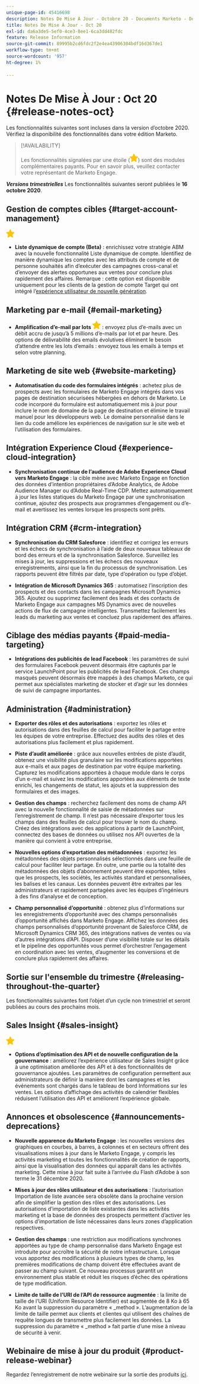 ```yaml
---
unique-page-id: 45416698
description: Notes De Mise À Jour - Octobre 20 - Documents Marketo - Documentation Du Produit
title: Notes De Mise À Jour - Oct 20
exl-id: da6a3de5-5ef0-4ce3-8ee1-6ca3dd482fdc
feature: Release Information
source-git-commit: 89995b2cd6fdc2f2e4ea43906304bdf16d367de1
workflow-type: tm+mt
source-wordcount: '957'
ht-degree: 1%

---
```


# Notes De Mise À Jour : Oct 20 {#release-notes-oct}

Les fonctionnalités suivantes sont incluses dans la version d’octobre 2020. Vérifiez la disponibilité des fonctionnalités dans votre édition Marketo.

>[!AVAILABILITY]
>
>Les fonctionnalités signalées par une étoile (![](assets/yellow-star.png)) sont des modules complémentaires payants. Pour en savoir plus, veuillez contacter votre représentant de Marketo Engage.

**_Versions trimestrielles_** Les fonctionnalités suivantes seront publiées le **16 octobre 2020**.

## Gestion de comptes cibles {#target-account-management}

![(étoile)](assets/yellow-star.png)

* **Liste dynamique de compte (Beta)** : enrichissez votre stratégie ABM avec la nouvelle fonctionnalité Liste dynamique de compte. Identifiez de manière dynamique les comptes avec les attributs de compte et de personne souhaités afin d’exécuter des campagnes cross-canal et d’envoyer des alertes opportunes aux ventes pour conclure plus rapidement des affaires. Remarque : cette option est disponible uniquement pour les clients de la gestion de compte Target qui ont intégré l’[expérience utilisateur de nouvelle génération](https://nation.marketo.com/t5/Employee-Blogs/The-Next-Generation-Marketo-Engage-Experience/ba-p/304205).

## Marketing par e-mail {#email-marketing}

* **Amplification d’e-mail par lots** ![(étoile)](assets/yellow-star.png) : envoyez plus d’e-mails avec un débit accru de jusqu’à 5 millions d’e-mails par lot et par heure. Des options de délivrabilité des emails évolutives éliminent le besoin d’attendre entre les lots d’emails : envoyez tous les emails à temps et selon votre planning.

## Marketing de site web {#website-marketing}

* **Automatisation du code des formulaires intégrés** : achetez plus de prospects avec les formulaires de Marketo Engage intégrés dans vos pages de destination sécurisées hébergées en dehors de Marketo. Le code incorporé du formulaire est automatiquement mis à jour pour inclure le nom de domaine de la page de destination et élimine le travail manuel pour les développeurs web. Le domaine personnalisé dans le lien du code améliore les expériences de navigation sur le site web et l’utilisation des formulaires.

## Intégration Experience Cloud {#experience-cloud-integration}

* **Synchronisation continue de l’audience de Adobe Experience Cloud vers Marketo Engage** : la cible mène avec Marketo Engage en fonction des données d’intention propriétaires d’Adobe Analytics, de Adobe Audience Manager ou d’Adobe Real-Time CDP. Mettez automatiquement à jour les listes statiques du Marketo Engage par une synchronisation continue, ajoutez des prospects aux programmes d’engagement ou d’e-mail et avertissez les ventes lorsque les prospects sont prêts.

## Intégration CRM {#crm-integration}

* **Synchronisation du CRM Salesforce** : identifiez et corrigez les erreurs et les échecs de synchronisation à l’aide de deux nouveaux tableaux de bord des erreurs et de la synchronisation Salesforce. Surveillez les mises à jour, les suppressions et les échecs des nouveaux enregistrements, ainsi que la fin du processus de synchronisation. Les rapports peuvent être filtrés par date, type d’opération ou type d’objet.

* **Intégration de Microsoft Dynamics 365** : automatisez l’inscription des prospects et des contacts dans les campagnes Microsoft Dynamics 365. Ajoutez ou supprimez facilement des leads et des contacts de Marketo Engage aux campagnes MS Dynamics avec de nouvelles actions de flux de campagne intelligentes. Transmettez facilement les leads du marketing aux ventes et concluez plus rapidement des affaires.

## Ciblage des médias payants {#paid-media-targeting}

* **Intégrations des publicités de lead Facebook** : les paramètres de suivi des formulaires Facebook peuvent désormais être capturés par le service LaunchPoint pour les publicités de lead Facebook. Ces champs masqués peuvent désormais être mappés à des champs Marketo, ce qui permet aux spécialistes marketing de stocker et d’agir sur les données de suivi de campagne importantes.

## Administration {#administration}

* **Exporter des rôles et des autorisations** : exportez les rôles et autorisations dans des feuilles de calcul pour faciliter le partage entre les équipes de votre entreprise. Effectuez des audits des rôles et des autorisations plus facilement et plus rapidement.

* **Piste d’audit améliorée** : grâce aux nouvelles entrées de piste d’audit, obtenez une visibilité plus granulaire sur les modifications apportées aux e-mails et aux pages de destination par votre équipe marketing. Capturez les modifications apportées à chaque module dans le corps d’un e-mail et suivez les modifications apportées aux éléments de texte enrichi, les changements de statut, les ajouts et la suppression des formulaires et des images.

* **Gestion des champs** : recherchez facilement des noms de champ API avec la nouvelle fonctionnalité de saisie de métadonnées sur l’enregistrement de champ. Il n’est pas nécessaire d’exporter tous les champs dans des feuilles de calcul pour trouver le nom du champ. Créez des intégrations avec des applications à partir de LaunchPoint, connectez des bases de données ou utilisez nos API ouvertes de la manière qui convient à votre entreprise.

* **Nouvelles options d’exportation des métadonnées** : exportez les métadonnées des objets personnalisés sélectionnés dans une feuille de calcul pour faciliter leur partage. En outre, une partie ou la totalité des métadonnées des objets d’abonnement peuvent être exportées, telles que les prospects, les sociétés, les activités standard et personnalisées, les balises et les canaux. Les données peuvent être extraites par les administrateurs et rapidement partagées avec les équipes d’ingénieurs à des fins d’analyse et de conception.

* **Champ personnalisé d’opportunité** : obtenez plus d’informations sur les enregistrements d’opportunité avec des champs personnalisés d’opportunité affichés dans Marketo Engage. Affichez les données des champs personnalisés d’opportunité provenant de Salesforce CRM, de Microsoft Dynamics CRM 365, des intégrations natives de ventes ou via d’autres intégrations d’API. Disposer d’une visibilité totale sur les détails et le pipeline des opportunités vous permet d’orchestrer l’engagement en coordination avec les ventes, d’augmenter les conversions et de conclure plus rapidement des affaires.

## Sortie sur l&#39;ensemble du trimestre {#releasing-throughout-the-quarter}

Les fonctionnalités suivantes font l’objet d’un cycle non trimestriel et seront publiées au cours des prochains mois.

## Sales Insight {#sales-insight}

![(étoile)](assets/yellow-star.png)

* **Options d’optimisation des API et de nouvelle configuration de la gouvernance** : améliorez l’expérience utilisateur de Sales Insight grâce à une optimisation améliorée des API et à des fonctionnalités de gouvernance ajoutées. Les paramètres de configuration permettent aux administrateurs de définir la manière dont les campagnes et les événements sont chargés dans le tableau de bord Informations sur les ventes. Les options d’affichage des activités de calendrier flexibles réduisent l’utilisation des API et améliorent l’expérience globale.

## Annonces et obsolescence {#announcements-deprecations}

* **Nouvelle apparence du Marketo Engage** : les nouvelles versions des graphiques en courbes, à barres, à colonnes et en secteurs offrent des visualisations mises à jour dans le Marketo Engage, y compris les activités marketing et toutes les fonctionnalités de création de rapports, ainsi que la visualisation des données qui apparaît dans les activités marketing. Cette mise à jour fait suite à l’arrivée du Flash d’Adobe à son terme le 31 décembre 2020.

* **Mises à jour des rôles utilisateur et des autorisations** : l’autorisation Importation de liste avancée sera obsolète dans la prochaine version afin de simplifier la gestion des rôles et des autorisations. Les autorisations d’importation de liste existantes dans les activités marketing et la base de données des prospects permettent d’activer les options d’importation de liste nécessaires dans leurs zones d’application respectives.

* **Gestion des champs** : une restriction aux modifications synchrones apportées au type de champ personnalisé dans Marketo Engage est introduite pour accroître la sécurité de notre infrastructure. Lorsque vous apportez des modifications à plusieurs types de champ, les premières modifications de champ doivent être effectuées avant de passer au champ suivant. Ce nouveau processus garantit un environnement plus stable et réduit les risques d’échec des opérations de type modification.

* **Limite de taille de l’URI de l’API de ressource augmentée** : la limite de taille de l’URI (Uniform Resource Identifier) est augmentée de 8 Ko à 65 Ko avant la suppression du paramètre « _method ». L’augmentation de la limite de taille permet aux clients et clientes qui utilisent des chaînes de requête longues de transmettre plus facilement les données. La suppression du paramètre « _method » fait partie d’une mise à niveau de sécurité à venir.

## Webinaire de mise à jour du produit {#product-release-webinar}

Regardez l’enregistrement de notre webinaire sur la sortie des produits [ici](https://engage.marketo.com/Oct_20_Release_OnDemand.html).
